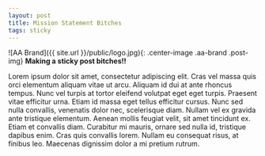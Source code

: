 ```yaml
---
layout: post
title: Mission Statement Bitches
tags: sticky
---
```

![AA Brand]({{ site.url }}/public/logo.jpg){: .center-image .aa-brand .post-img}
__Making a sticky post bitches!!__

Lorem ipsum dolor sit amet, consectetur adipiscing elit. Cras vel massa
quis orci elementum aliquam vitae ut arcu. Aliquam id dui at ante rhoncus
tempus. Nunc vel turpis at tortor eleifend volutpat eget eget turpis.
Praesent vitae efficitur urna. Etiam id massa eget tellus efficitur cursus.
Nunc sed nulla convallis, venenatis dolor nec, scelerisque diam. Nullam
vel ex gravida ante tristique elementum. Aenean mollis feugiat velit,
sit amet tincidunt ex. Etiam et convallis diam. Curabitur mi mauris,
ornare sed nulla id, tristique dapibus enim. Cras quis convallis lorem.
Nullam eu consequat risus, at finibus leo. Maecenas dignissim dolor a mi
pretium rutrum.
